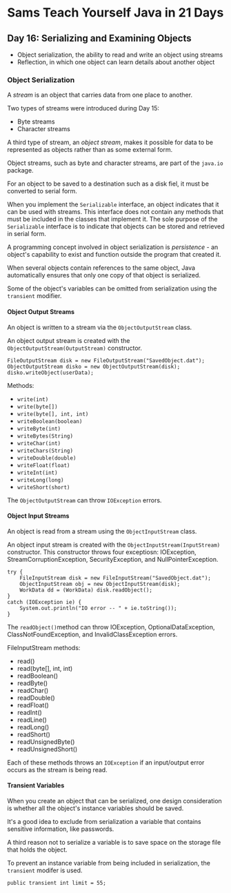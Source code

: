 # Sams Teach Yourself Java in 21 Days

## Day 16: Serializing and Examining Objects

* Object serialization, the ability to read and write an object using streams
* Reflection, in which one object can learn details about another object

### Object Serialization

A *stream* is an object that carries data from one place to another.

Two types of streams were introduced during Day 15:

* Byte streams
* Character streams

A third type of stream, an *object stream*, makes it possible for data to be represented as objects rather than as some external form.

Object streams, such as byte and character streams, are part of the `java.io` package.

For an object to be saved to a destination such as a disk fiel, it must be converted to serial form.

When you implement the `Serializable` interface, an object indicates that it can be used with streams.
This interface does not contain any methods that must be included in the classes that implement it.
The sole purpose of the `Serializable` interface is to indicate that objects can be stored and 
retrieved in serial form.

A programming concept involved in object serialization is *persistence* - an object's capability to exist and function outside the program that created it.

When several objects contain references to the same object, Java automatically ensures that only one copy of that object is serialized.

Some of the object's variables can be omitted from serialization using the `transient` modifier.

#### Object Output Streams

An object is written to a stream via the `ObjectOutputStream` class.

An object output stream is created with the `ObjectOutputStream(OutputStream)` constructor.

```
FileOutputStream disk = new FileOutputStream("SavedObject.dat");
ObjectOutputStream disko = new ObjectOutputStream(disk);
disko.writeObject(userData);
```

Methods:

* `write(int)`
* `write(byte[])`
* `write(byte[], int, int)`
* `writeBoolean(boolean)`
* `writeByte(int)`
* `writeBytes(String)`
* `writeChar(int)`
* `writeChars(String)`
* `writeDouble(double)`
* `writeFloat(float)`
* `writeInt(int)`
* `writeLong(long)`
* `writeShort(short)`

The `ObjectOutputStream` can throw `IOException` errors.

#### Object Input Streams

An object is read from a stream using the `ObjectInputStream` class.

An object input stream is created with the `ObjectInputStream(InputStream)` constructor.
This constructor throws four exceptiosn: IOException, StreamCorruptionException, SecurityException, and NullPointerException.

```
try {
    FileInputStream disk = new FileInputStream("SavedObject.dat");
    ObjectInputStream obj = new ObjectInputStream(disk);
    WorkData dd = (WorkData) disk.readObject();
}
catch (IOException ie) {
    System.out.println("IO error -- " + ie.toString());
}
```

The `readObject()`method can throw IOException, OptionalDataException, ClassNotFoundException, and InvalidClassException errors.

FileInputStream methods:

* read()
* read(byte[], int, int)
* readBoolean()
* readByte()
* readChar()
* readDouble()
* readFloat()
* readInt()
* readLine()
* readLong()
* readShort()
* readUnsignedByte()
* readUnsignedShort()

Each of these methods throws an `IOException` if an input/output error occurs as the stream is being read.

#### Transient Variables

When you create an object that can be serialized, one design consideration is whether all the object's instance variables should be saved.

It's a good idea to exclude from serialization a variable that contains sensitive information, like passwords.

A third reason not to serialize a variable is to save space on the storage file that holds the object.

To prevent an instance variable from being included in serialization, the `transient` modifer is used.

`public transient int limit = 55;`
